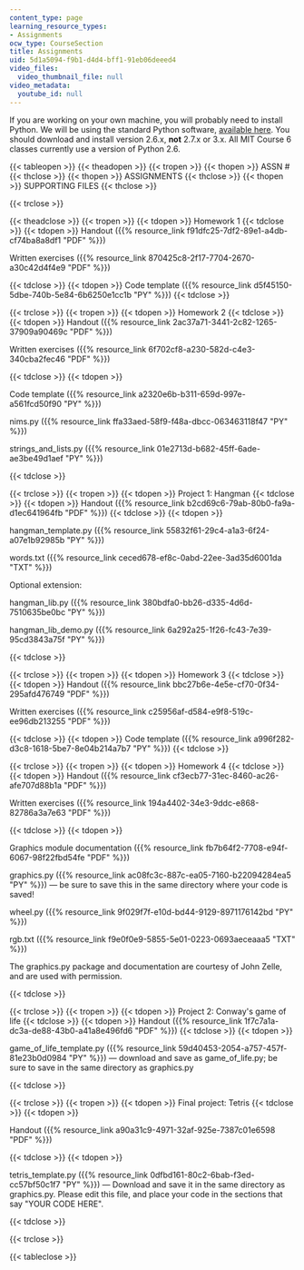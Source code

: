 ```yaml
---
content_type: page
learning_resource_types:
- Assignments
ocw_type: CourseSection
title: Assignments
uid: 5d1a5094-f9b1-d4d4-bff1-91eb06deeed4
video_files:
  video_thumbnail_file: null
video_metadata:
  youtube_id: null
---
```


If you are working on your own machine, you will probably need to install Python. We will be using the standard Python software, [available here](http://www.python.org/download/releases/2.6.6/). You should download and install version 2.6.x, **not** 2.7.x or 3.x. All MIT Course 6 classes currently use a version of Python 2.6.

{{< tableopen >}}
{{< theadopen >}}
{{< tropen >}}
{{< thopen >}}
ASSN #
{{< thclose >}}
{{< thopen >}}
ASSIGNMENTS
{{< thclose >}}
{{< thopen >}}
SUPPORTING FILES
{{< thclose >}}

{{< trclose >}}

{{< theadclose >}}
{{< tropen >}}
{{< tdopen >}}
Homework 1
{{< tdclose >}}
{{< tdopen >}}
Handout ({{% resource_link f91dfc25-7df2-89e1-a4db-cf74ba8a8df1 "PDF" %}})

Written exercises ({{% resource_link 870425c8-2f17-7704-2670-a30c42d4f4e9 "PDF" %}})


{{< tdclose >}}
{{< tdopen >}}
Code template ({{% resource_link d5f45150-5dbe-740b-5e84-6b6250e1cc1b "PY" %}})
{{< tdclose >}}

{{< trclose >}}
{{< tropen >}}
{{< tdopen >}}
Homework 2
{{< tdclose >}}
{{< tdopen >}}
Handout ({{% resource_link 2ac37a71-3441-2c82-1265-37909a90469c "PDF" %}})

Written exercises ({{% resource_link 6f702cf8-a230-582d-c4e3-340cba2fec46 "PDF" %}})


{{< tdclose >}}
{{< tdopen >}}


Code template ({{% resource_link a2320e6b-b311-659d-997e-a561fcd50f90 "PY" %}})

nims.py ({{% resource_link ffa33aed-58f9-f48a-dbcc-063463118f47 "PY" %}})

strings\_and\_lists.py ({{% resource_link 01e2713d-b682-45ff-6ade-ae3be49d1aef "PY" %}})


{{< tdclose >}}

{{< trclose >}}
{{< tropen >}}
{{< tdopen >}}
Project 1: Hangman
{{< tdclose >}}
{{< tdopen >}}
Handout ({{% resource_link b2cd69c6-79ab-80b0-fa9a-d1ec641964fb "PDF" %}})
{{< tdclose >}}
{{< tdopen >}}


hangman\_template.py ({{% resource_link 55832f61-29c4-a1a3-6f24-a07e1b92985b "PY" %}})

words.txt ({{% resource_link ceced678-ef8c-0abd-22ee-3ad35d6001da "TXT" %}})

Optional extension:

hangman\_lib.py ({{% resource_link 380bdfa0-bb26-d335-4d6d-7510635be0bc "PY" %}})

hangman\_lib\_demo.py ({{% resource_link 6a292a25-1f26-fc43-7e39-95cd3843a75f "PY" %}})


{{< tdclose >}}

{{< trclose >}}
{{< tropen >}}
{{< tdopen >}}
Homework 3
{{< tdclose >}}
{{< tdopen >}}
Handout ({{% resource_link bbc27b6e-4e5e-cf70-0f34-295afd476749 "PDF" %}})

Written exercises ({{% resource_link c25956af-d584-e9f8-519c-ee96db213255 "PDF" %}})


{{< tdclose >}}
{{< tdopen >}}
Code template ({{% resource_link a996f282-d3c8-1618-5be7-8e04b214a7b7 "PY" %}})
{{< tdclose >}}

{{< trclose >}}
{{< tropen >}}
{{< tdopen >}}
Homework 4
{{< tdclose >}}
{{< tdopen >}}
Handout ({{% resource_link cf3ecb77-31ec-8460-ac26-afe707d88b1a "PDF" %}})

Written exercises ({{% resource_link 194a4402-34e3-9ddc-e868-82786a3a7e63 "PDF" %}})


{{< tdclose >}}
{{< tdopen >}}


Graphics module documentation ({{% resource_link fb7b64f2-7708-e94f-6067-98f22fbd54fe "PDF" %}})

graphics.py ({{% resource_link ac08fc3c-887c-ea05-7160-b22094284ea5 "PY" %}}) — be sure to save this in the same directory where your code is saved!

wheel.py ({{% resource_link 9f029f7f-e10d-bd44-9129-8971176142bd "PY" %}})

rgb.txt ({{% resource_link f9e0f0e9-5855-5e01-0223-0693aeceaaa5 "TXT" %}})

The graphics.py package and documentation are courtesy of John Zelle, and are used with permission.


{{< tdclose >}}

{{< trclose >}}
{{< tropen >}}
{{< tdopen >}}
Project 2: Conway's game of life
{{< tdclose >}}
{{< tdopen >}}
Handout ({{% resource_link 1f7c7a1a-dc3a-de88-43b0-a41a8e496fd6 "PDF" %}})
{{< tdclose >}}
{{< tdopen >}}


game\_of\_life\_template.py ({{% resource_link 59d40453-2054-a757-457f-81e23b0d0984 "PY" %}}) — download and save as game\_of\_life.py; be sure to save in the same directory as graphics.py


{{< tdclose >}}

{{< trclose >}}
{{< tropen >}}
{{< tdopen >}}
Final project: Tetris
{{< tdclose >}}
{{< tdopen >}}


Handout ({{% resource_link a90a31c9-4971-32af-925e-7387c01e6598 "PDF" %}})


{{< tdclose >}}
{{< tdopen >}}


tetris\_template.py ({{% resource_link 0dfbd161-80c2-6bab-f3ed-cc57bf50c1f7 "PY" %}}) — Download and save it in the same directory as graphics.py. Please edit this file, and place your code in the sections that say "YOUR CODE HERE".


{{< tdclose >}}

{{< trclose >}}

{{< tableclose >}}